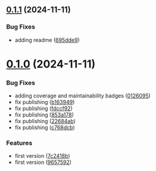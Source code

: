 ## [0.1.1](https://github.com/codibre/dotnet-enumerable/compare/v0.1.0...v0.1.1) (2024-11-11)


### Bug Fixes

* adding readme ([695dde9](https://github.com/codibre/dotnet-enumerable/commit/695dde9dfab9ad7f659119d5bda5ac6695b0362b))

# [0.1.0](https://github.com/codibre/dotnet-enumerable/compare/v0.0.0...v0.1.0) (2024-11-11)


### Bug Fixes

* adding coverage and maintainability badges ([0126095](https://github.com/codibre/dotnet-enumerable/commit/012609539adef15fe2a122de03cafacb1f02d3f5))
* fix publishing ([b163949](https://github.com/codibre/dotnet-enumerable/commit/b163949bf5d4fbdc7501d0da4bd72c8eb8ef74ef))
* fix publishing ([fdccf92](https://github.com/codibre/dotnet-enumerable/commit/fdccf92864a50fb8d3680809f59259dee105d9c7))
* fix publishing ([853a178](https://github.com/codibre/dotnet-enumerable/commit/853a1786d9622f841fdca43c19faae4542c86bcc))
* fix publishing ([22684ab](https://github.com/codibre/dotnet-enumerable/commit/22684ab701533c8d084df9e896061d15f3cfec29))
* fix publishing ([c768dcb](https://github.com/codibre/dotnet-enumerable/commit/c768dcb4c228614244dcfa2eb0f4149e7a525218))


### Features

* first version ([7c2418b](https://github.com/codibre/dotnet-enumerable/commit/7c2418b01be6333340d568838196240cfef431c6))
* first version ([9657592](https://github.com/codibre/dotnet-enumerable/commit/965759247e27b3742829513182a213a88431f2e1))
